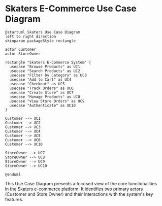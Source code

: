 # Skaters E-Commerce Use Case Diagram

```plantuml
@startuml Skaters Use Case Diagram
left to right direction
skinparam packageStyle rectangle

actor Customer
actor StoreOwner

rectangle "Skaters E-Commerce System" {
  usecase "Browse Products" as UC1
  usecase "Search Products" as UC2
  usecase "Filter by Category" as UC3
  usecase "Add to Cart" as UC4
  usecase "Checkout" as UC5
  usecase "Track Orders" as UC6
  usecase "Create Store" as UC7
  usecase "Manage Products" as UC8
  usecase "View Store Orders" as UC9
  usecase "Authenticate" as UC10
}

Customer --> UC1
Customer --> UC2
Customer --> UC3
Customer --> UC4
Customer --> UC5
Customer --> UC6
Customer --> UC10

StoreOwner --> UC7
StoreOwner --> UC8
StoreOwner --> UC9
StoreOwner --> UC10

@enduml
```

This Use Case Diagram presents a focused view of the core functionalities in the Skaters e-commerce platform. It identifies two primary actors (Customer and Store Owner) and their interactions with the system's key features.
